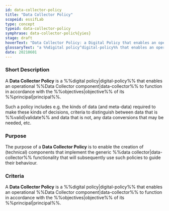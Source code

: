 ```yaml
---
id: data-collector-policy
title: "Data Collector Policy"
scopeid: essifLab
type: concept
typeid: data-collector-policy
symphrase: data-collector-polic%{yies}
stage: draft
hoverText: "Data Collector Policy: a Digital Policy that enables an operational Data Collector component to function in accordance with the Objectives of its Principal"
glossaryText: "a %%digital policy^digital-policy%% that enables an operational %%data collector^data-collector%% component to function in accordance with the %%objectives^objective%% of its %%principal^principal%%."
date: 20210601
---
```


### Short Description
A **Data Collector Policy** is a %%digital policy|digital-policy%% that enables an operational %%Data Collector component|data-collector%% to function in accordance with the %%objectives|objective%% of its %%principal|principal%%.

Such a policy includes e.g. the kinds of data (and meta-data) required to make these kinds of decisions, criteria to distinguish between data that is %%valid|validate%% and data that is not, any data conversions that may be needed, etc.

### Purpose
The purpose of a **Data Collector Policy** is to enable the creation of (technical) components that implement the generic %%data collector|data-collector%% functionality that will subsequently use such policies to guide their behaviour.

### Criteria
A **Data Collector Policy** is a %%digital policy|digital-policy%% that enables an operational %%Data Collector component|data-collector%% to function in accordance with the %%objectives|objective%% of its %%principal|principal%%.
